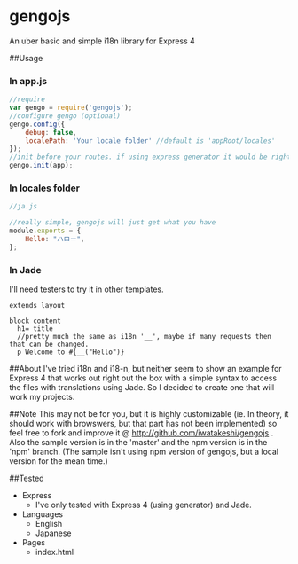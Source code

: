 gengojs
=======

An uber basic and simple i18n library for Express 4

##Usage
### In app.js
```js
//require
var gengo = require('gengojs');
//configure gengo (optional)
gengo.config({
    debug: false,
    localePath: 'Your locale folder' //default is 'appRoot/locales'
});
//init before your routes. if using express generator it would be right after the last 'app.use'
gengo.init(app);

```
### In locales folder
```js
//ja.js

//really simple, gengojs will just get what you have
module.exports = {
    Hello: "ハロー",    
};
```
### In Jade
I'll need testers to try it in other templates.
```jade
extends layout

block content
  h1= title
  //pretty much the same as i18n '__', maybe if many requests then that can be changed.
  p Welcome to #{__("Hello")}
```
##About
I've tried i18n and i18-n, but neither seem to show an example for Express 4 that works
out right out the box with a simple syntax to access the files with translations using Jade. So I
decided to create one that will work my projects.

##Note
This may not be for you, but it is highly customizable (ie. In theory, it should work with browswers, but that part has not been implemented) so feel free to fork and improve it @ http://github.com/iwatakeshi/gengojs . Also the sample version is in the 'master' and the npm version is in the 'npm' branch. (The sample isn't using npm version of gengojs, but a local version for the mean time.)

##Tested
* Express
    * I've only tested with Express 4 (using generator) and Jade.
* Languages
    * English
    * Japanese
* Pages
    * index.html